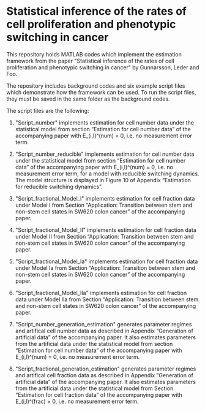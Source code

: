 # Statistical inference of the rates of cell proliferation and phenotypic switching in cancer

This repository holds MATLAB codes which implement the estimation framework from the paper "Statistical inference of the rates of cell proliferation and phenotypic switching in cancer" by Gunnarsson, Leder and Foo.

The repository includes background codes and six example script files which demonstrate how the framework can be used. To run the script files, they must be saved in the same folder as the background codes.

The script files are the following:

1.	"Script_number" implements estimation for cell number data under the statistical model from section “Estimation for cell number data” of the accompanying paper with E_(i,l)^(num) = 0, i.e. no measurement error term.

2.	"Script_number_reducible" implements estimation for cell number data under the statistical model from section “Estimation for cell number data” of the accompanying paper with E_(i,l)^(num) = 0, i.e. no measurement error term, for a model with reducible switching dynamics. The model structure is displayed in Figure 10 of Appendix “Estimation for reducible switching dynamics”.

3.	"Script_fractional_Model_I" implements estimation for cell fraction data under Model I from Section “Application: Transition between stem and non-stem cell states in SW620 colon cancer” of the accompanying paper.

4.	"Script_fractional_Model_II" implements estimation for cell fraction data under Model II from Section “Application: Transition between stem and non-stem cell states in SW620 colon cancer”  of the accompanying paper.

5.	"Script_fractional_Model_Ia" implements estimation for cell fraction data under Model Ia from Section “Application: Transition between stem and non-stem cell states in SW620 colon cancer” of the accompanying paper.

6.	"Script_fractional_Model_IIa" implements estimation for cell fraction data under Model IIa from Section “Application: Transition between stem and non-stem cell states in SW620 colon cancer”  of the accompanying paper.

7.	"Script_number_generation_estimation" generates parameter regimes and artifical cell number data as described in Appendix “Generation of artificial data” of the accompanying paper. It also estimates parameters from the artificial data under the statistical model from section “Estimation for cell number data” of the accompanying paper with E_(i,l)^(num) = 0, i.e. no measurement error term.

8.	"Script_fractional_generation_estimation" generates parameter regimes and artifical cell fraction data as described in Appendix “Generation of artificial data”  of the accompanying paper. It also estimates parameters from the artificial data under the statistical model from Section “Estimation for cell fraction data” of the accompanying paper with E_(i,l)^(frac) = 0, i.e. no measurement error term.

